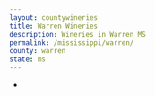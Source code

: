 ```yaml
---
layout: countywineries
title: Warren Wineries
description: Wineries in Warren MS
permalink: /mississippi/warren/
county: warren
state: ms
---
```

-
